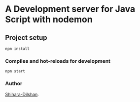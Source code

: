 # A Development server for Java Script with nodemon

## Project setup
```
npm install
```

### Compiles and hot-reloads for development
```
npm start
```
### Author
[Shihara-Dilshan](https://github.com/Shihara-Dilshan).


